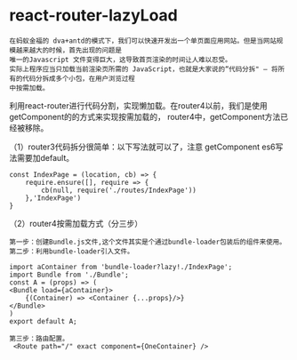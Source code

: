 
# react-router-lazyLoad
    在蚂蚁金福的 dva+antd的模式下，我们可以快速开发出一个单页面应用网站。但是当网站规模越来越大的时候，首先出现的问题是 
    唯一的Javascript 文件变得巨大，这导致首页渲染的时间让人难以忍受。
    实际上程序应当只加载当前渲染页所需的 JavaScript，也就是大家说的“代码分拆" — 将所有的代码分拆成多个小包，在用户浏览过程
    中按需加载。
   利用react-router进行代码分割，实现懒加载。在router4以前，我们是使用getComponent的的方式来实现按需加载的，
   router4中，getComponent方法已经被移除。

  （1）router3代码拆分很简单：以下写法就可以了，注意 getComponent es6写法需要加default。

    const IndexPage = (location, cb) => {
        require.ensure([], require => {
            cb(null, require('./routes/IndexPage'))
        },'IndexPage')
    }
    
  （2）router4按需加载方式（分三步）

    第一步：创建Bundle.js文件,这个文件其实是个通过bundle-loader包装后的组件来使用。
    第二步：利用bundle-loader引入文件。

    import aContainer from 'bundle-loader?lazy!./IndexPage';
    import Bundle from './Bundle';
    const A = (props) => (
    <Bundle load={aContainer}>
        {(Container) => <Container {...props}/>}
    </Bundle>
    )
    export default A;

    第三步：路由配置。
     <Route path="/" exact component={OneContainer} />

